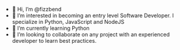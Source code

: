 - 👋 Hi, I’m @fizzbend
- 👀 I’m interested in becoming an entry level Software Developer. I specialize in Python, JavaScript and NodeJS
- 🌱 I’m currently learning Python
- 💞️ I’m looking to collaborate on any project with an experienced developer to learn best practices.


